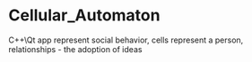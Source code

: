 # Cellular_Automaton
C++\Qt app represent social behavior, cells represent a person, relationships - the adoption of ideas
